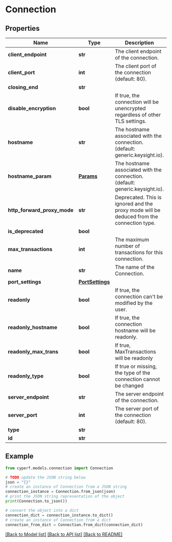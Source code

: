 # Connection


## Properties

Name | Type | Description | Notes
------------ | ------------- | ------------- | -------------
**client_endpoint** | **str** | The client endpoint of the connection. | 
**client_port** | **int** | The client port of the connection (default: 80). | 
**closing_end** | **str** |  | [optional] 
**disable_encryption** | **bool** | If true, the connection will be unencrypted regardless of other TLS settings. | [optional] 
**hostname** | **str** | The hostname associated with the connection. (default: generic.keysight.io). | [optional] 
**hostname_param** | [**Params**](Params.md) | The hostname associated with the connection. (default: generic.keysight.io). | [optional] 
**http_forward_proxy_mode** | **str** | Deprecated. This is ignored and the proxy mode will be deduced from the connection type. | [optional] 
**is_deprecated** | **bool** |  | [optional] 
**max_transactions** | **int** | The maximum number of transactions for this connection. | 
**name** | **str** | The name of the Connection. | [optional] 
**port_settings** | [**PortSettings**](PortSettings.md) |  | [optional] 
**readonly** | **bool** | If true, the connection can&#39;t be modified by the user. | [optional] 
**readonly_hostname** | **bool** | If true, the connection hostname will be readonly. | [optional] 
**readonly_max_trans** | **bool** | If true, MaxTransactions will be readonly | [optional] 
**readonly_type** | **bool** | If true or missing, the type of the connection cannot be changed | [optional] 
**server_endpoint** | **str** | The server endpoint of the connection. | [optional] 
**server_port** | **int** | The server port of the connection (default: 80). | 
**type** | **str** |  | [optional] 
**id** | **str** |  | 

## Example

```python
from cyperf.models.connection import Connection

# TODO update the JSON string below
json = "{}"
# create an instance of Connection from a JSON string
connection_instance = Connection.from_json(json)
# print the JSON string representation of the object
print(Connection.to_json())

# convert the object into a dict
connection_dict = connection_instance.to_dict()
# create an instance of Connection from a dict
connection_from_dict = Connection.from_dict(connection_dict)
```
[[Back to Model list]](../README.md#documentation-for-models) [[Back to API list]](../README.md#documentation-for-api-endpoints) [[Back to README]](../README.md)


